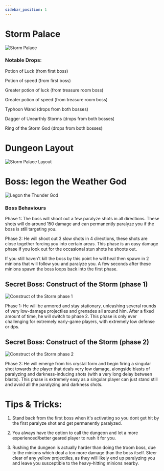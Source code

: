 ```yaml
---
sidebar_position: 1
---
```

# Storm Palace
![Storm Palace](https://cdn.discordapp.com/attachments/953134990428868629/990768826650079302/Layer_1_1.png)

### Notable Drops:

Potion of Luck (from first boss)

Potion of speed (from first boss)

Greater potion of luck (from treasure room boss)

Greater potion of speed (from treasure room boss)

Typhoon Wand (drops from both bosses)

Dagger of Unearthly Storms (drops from both bosses)

Ring of the Storm God (drops from both bosses)



# Dungeon Layout
![Storm Palace Layout](https://cdn.discordapp.com/attachments/953134990428868629/991158818144780338/thundewrpalace.png)

# Boss: Iegon the Weather God
![Legon the Thunder God](https://cdn.discordapp.com/attachments/953134990428868629/990767833711530034/Layer_1.png)


### Boss Behaviours
Phase 1: The boss will shoot out a few paralyze shots in all directions. These shots will do around 150 damage and can permanently paralyze you if the boss is still targeting you.

Phase 2: He will shoot out 3 slow shots in 4 directions, these shots are close together forcing you into certain areas. This phase is an easy damage phase if you look out for the occasional stun shots he shoots out.

If you still haven't kill the boss by this point he will heal then spawn in 2 minions that will follow you and paralyze you. A few seconds after these minions spawn the boss loops back into the first phase.

## Secret Boss: Construct of the Storm (phase 1)
![Construct of the Storm phase 1](https://cdn.discordapp.com/attachments/953134990428868629/991164395839291492/unknown.png)


Phase 1: He will be armored and stay stationary, unleashing several rounds of very low-damage projectiles and grenades all around him. After a fixed amount of time, he will switch to phase 2. This phase is only ever challenging for extremely early-game players, with extremely low defense or dps.

## Secret Boss: Construct of the Storm (phase 2)
![Construct of the Storm phase 2](https://cdn.discordapp.com/attachments/953134990428868629/991164388339884053/unknown.png)

Phase 2: He will emerge from his crystal form and begin firing a singular shot towards the player that deals very low damage, alongside blasts of paralyzing and darkness-inducing shots (with a very long delay between blasts). This phase is extremely easy as a singular player can just stand still and avoid all the paralyzing and darkness shots. 

# Tips & Tricks:

1. Stand back from the first boss when it's activating so you dont get hit by the first paralyze shot and get permanently paralyzed.

2. You always have the option to call the dungeon and let a more experienced/better geared player to rush it for you.

2. Rushing the dungeon is actually harder than doing the troom boss, due to the minions which deal a ton more damage than the boss itself. Steer clear of any yellow projectiles, as they will likely end up paralyzing you and leave you susceptible to the heavy-hitting minions nearby.
